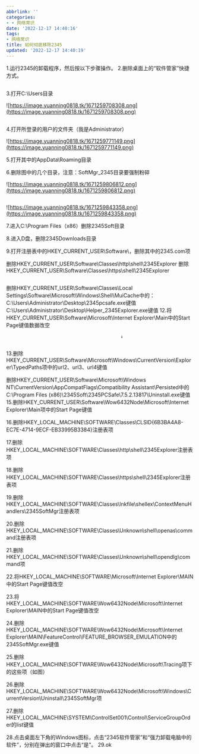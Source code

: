 ```yaml
---
abbrlink: ''
categories:
- - 网络常识
date: '2022-12-17 14:40:16'
tags:
- 网络常识
title: 如何彻底移除2345
updated: '2022-12-17 14:40:19'
---
```

1.运行2345的卸载程序，然后按以下步骤操作。
2.删除桌面上的“软件管家”快捷方式。

![]()![]()![]()![]()![]()

3.打开C:\Users目录
![]()![]()


![https://image.yuanning0818.tk/1671259708308.png](https://image.yuanning0818.tk/1671259708308.png)

![]()

4.打开所登录的用户的文件夹（我是Administrator）
![]()![]()


![https://image.yuanning0818.tk/1671259771149.png](https://image.yuanning0818.tk/1671259771149.png)

5.打开其中的AppData\Roaming目录
![]()

6.删除图中的几个目录，注意：SoftMgr_2345目录要强制粉碎
![]()

![https://image.yuanning0818.tk/1671259806812.png](https://image.yuanning0818.tk/1671259806812.png)

![]()


![https://image.yuanning0818.tk/1671259843358.png](https://image.yuanning0818.tk/1671259843358.png)

7.进入C:\Program Files（x86）删除2345Soft目录
![]()

8.进入D盘，删除2345Downloads目录
![]()

9.打开注册表中的HKEY_CURRENT_USER\Software\，删除其中的2345.com项
![]()

删除HKEY_CURRENT_USER\Software\Classes\http\shell\2345Explorer
删除HKEY_CURRENT_USER\Software\Classes\https\shell\2345Explorer
![]()

![]()

删除HKEY_CURRENT_USER\Software\Classes\Local Settings\Software\Microsoft\Windows\Shell\MuiCache中的：
C:\Users\Administrator\Desktop\2345pcsafe.exe键值
C:\Users\Administrator\Desktop\Helper_2345Explorer.exe键值
12.将HKEY_CURRENT_USER\Software\Microsoft\Internet Explorer\Main中的Start Page键值数据改空
![]()

```
                                           ↓
```

![]()

13.删除HKEY_CURRENT_USER\Software\Microsoft\Windows\CurrentVersion\Explorer\TypedPaths项中的url2、url3、url4键值
![]()

删除HKEY_CURRENT_USER\Software\Microsoft\Windows NT\CurrentVersion\AppCompatFlags\Compatibility Assistant\Persisted中的
C:\Program Files (x86)\2345Soft\2345PCSafe\7.5.2.13817\Uninstall.exe键值
15.删除HKEY_CURRENT_USER\Software\Wow6432Node\Microsoft\Internet Explorer\Main项中的Start Page键值
![]()

16.删除HKEY_LOCAL_MACHINE\SOFTWARE\Classes\CLSID\{6B3BA4A8-EC7E-4714-9ECF-EB33995B3384}注册表项
![]()

17.删除HKEY_LOCAL_MACHINE\SOFTWARE\Classes\http\shell\2345Explorer注册表项
![]()

18.删除HKEY_LOCAL_MACHINE\SOFTWARE\Classes\https\shell\2345Explorer注册表项
![]()

19.删除HKEY_LOCAL_MACHINE\SOFTWARE\Classes\lnkfile\shellex\ContextMenuHandlers\2345SoftMgr注册表项
![]()

20.删除HKEY_LOCAL_MACHINE\SOFTWARE\Classes\Unknown\shell\openas\command注册表项
![]()

21.删除HKEY_LOCAL_MACHINE\SOFTWARE\Classes\Unknown\shell\opendlg\command项
![]()

22.将HKEY_LOCAL_MACHINE\SOFTWARE\Microsoft\Internet Explorer\MAIN中的Start Page键值改空
![]()

23.将HKEY_LOCAL_MACHINE\SOFTWARE\Wow6432Node\Microsoft\Internet Explorer\MAIN中的Start Page键值改空
![]()

24.删除HKEY_LOCAL_MACHINE\SOFTWARE\Wow6432Node\Microsoft\Internet Explorer\MAIN\FeatureControl\FEATURE_BROWSER_EMULATION中的2345SoftMgr.exe键值
![]()

25.删除HKEY_LOCAL_MACHINE\SOFTWARE\Wow6432Node\Microsoft\Tracing项下的这些项（如图）
![]()

26.删除HKEY_LOCAL_MACHINE\SOFTWARE\Wow6432Node\Microsoft\Windows\CurrentVersion\Uninstall\2345SoftMgr项
![]()

27.删除HKEY_LOCAL_MACHINE\SYSTEM\ControlSet001\Control\ServiceGroupOrder的list键值
![]()

28.点击桌面左下角的Windows图标，点击“2345软件管家”和“强力卸载电脑中的软件”，分别在弹出的窗口中点击“是"。
![]()29.ok
